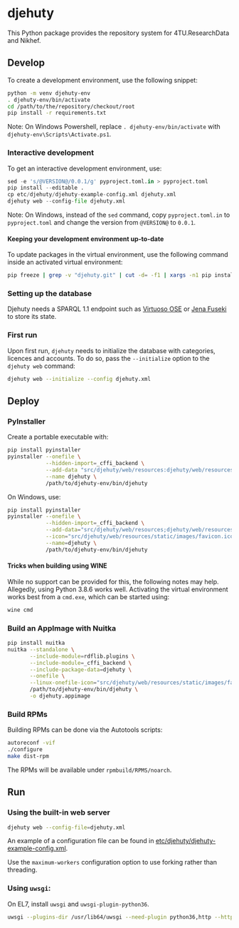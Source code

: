 djehuty
=========

This Python package provides the repository system for 4TU.ResearchData and Nikhef.

## Develop

To create a development environment, use the following snippet:
```bash
python -m venv djehuty-env
. djehuty-env/bin/activate
cd /path/to/the/repository/checkout/root
pip install -r requirements.txt
```

Note: On Windows Powershell, replace `. djehuty-env/bin/activate` with
`djehuty-env\Scripts\Activate.ps1`.

### Interactive development

To get an interactive development environment, use:
```python
sed -e 's/@VERSION@/0.0.1/g' pyproject.toml.in > pyproject.toml
pip install --editable .
cp etc/djehuty/djehuty-example-config.xml djehuty.xml
djehuty web --config-file djehuty.xml
```

Note: On Windows, instead of the `sed` command, copy `pyproject.toml.in`
to `pyproject.toml` and change the version from `@VERSION@` to `0.0.1`.

#### Keeping your development environment up-to-date

To update packages in the virtual environment, use the following command
inside an activated virtual environment:
```bash
pip freeze | grep -v "djehuty.git" | cut -d= -f1 | xargs -n1 pip install -U
```

### Setting up the database

Djehuty needs a SPARQL 1.1 endpoint such as
[Virtuoso OSE](https://github.com/openlink/virtuoso-opensource) or
[Jena Fuseki](https://jena.apache.org/documentation/fuseki2/) to
store its state.

### First run

Upon first run, `djehuty` needs to initialize the database with categories,
licences and accounts.  To do so, pass the `--initialize` option to the
`djehuty web` command:

```bash
djehuty web --initialize --config djehuty.xml
```

## Deploy

### PyInstaller

Create a portable executable with:

```bash
pip install pyinstaller
pyinstaller --onefile \
            --hidden-import=_cffi_backend \
            --add-data "src/djehuty/web/resources:djehuty/web/resources" \
            --name djehuty \
            /path/to/djehuty-env/bin/djehuty
```

On Windows, use:

```bash
pip install pyinstaller
pyinstaller --onefile \
            --hidden-import=_cffi_backend \
            --add-data="src/djehuty/web/resources;djehuty/web/resources" \
            --icon="src/djehuty/web/resources/static/images/favicon.ico" \
            --name=djehuty \
            /path/to/djehuty-env/bin/djehuty
```

#### Tricks when building using WINE

While no support can be provided for this, the following notes may help.
Allegedly, using Python 3.8.6 works well.  Activating the virtual
environment works best from a `cmd.exe`, which can be started using:
```bash
wine cmd
```

### Build an AppImage with Nuitka

```bash
pip install nuitka
nuitka --standalone \
       --include-module=rdflib.plugins \
       --include-module=_cffi_backend \
       --include-package-data=djehuty \
       --onefile \
       --linux-onefile-icon="src/djehuty/web/resources/static/images/favicon.png" \
       /path/to/djehuty-env/bin/djehuty \
       -o djehuty.appimage
```

### Build RPMs

Building RPMs can be done via the Autotools scripts:

```bash
autoreconf -vif
./configure
make dist-rpm
```

The RPMs will be available under `rpmbuild/RPMS/noarch`.

## Run

### Using the built-in web server

```bash
djehuty web --config-file=djehuty.xml
```

An example of a configuration file can be found in [etc/djehuty/djehuty-example-config.xml](./etc/djehuty/djehuty-example-config.xml).

Use the `maximum-workers` configuration option to use forking rather than threading.

### Using `uwsgi`:

On EL7, install `uwsgi` and `uwsgi-plugin-python36`.

```bash
uwsgi --plugins-dir /usr/lib64/uwsgi --need-plugin python36,http --http :8080 --wsgi-file src/djehuty/web/ui.py -H <path-to-your-virtualenv-root> --env DJEHUTY_CONFIG_FILE=djehuty.xml --master --processes 4 --threads 2
```
